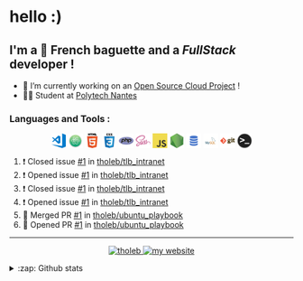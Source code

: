 # hello :)

## I'm a 🥖 French baguette and a *FullStack* developer !
- 🎉 I’m currently working on an [Open Source Cloud Project][yaoscp] !
- 👨‍🎓 Student at [Polytech Nantes][polytech]

<!--
### Connect with me:
<p align="center" width="100%">
<a href="http://tholeb.fr"><img align="center" alt="tholeb.fr" width="22px" src="https://raw.githubusercontent.com/iconic/open-iconic/master/svg/globe.svg" /></a>
<a href="https://www.linkedin.com/in/thomas-lebreton-1246681b2/"><img align="center" alt="LinkedIn" width="22px" src="https://cdn.jsdelivr.net/npm/simple-icons@v3/icons/linkedin.svg" /></a>
<a href="https://discord.com/channels/@me/259056305187192833"><img align="center" alt="Discord" title="tholeb#6077" width="22px" src="https://cdn.jsdelivr.net/npm/simple-icons@v3/icons/discord.svg" /></a>
</p>
-->

### Languages and Tools :

<p align="center" width="auto">
<a href="http://tholeb.fr" style="width:auto"><img align="center" alt="Visual Studio Code" width="26px" src="https://raw.githubusercontent.com/github/explore/80688e429a7d4ef2fca1e82350fe8e3517d3494d/topics/visual-studio-code/visual-studio-code.png" /></a>
<a href="http://tholeb.fr" style="width:auto"><img align="center" alt="atom" width="26px" src="https://raw.githubusercontent.com/github/explore/80688e429a7d4ef2fca1e82350fe8e3517d3494d/topics/atom/atom.png" /></a>
<a href="http://tholeb.fr" style="width:auto"><img align="center" alt="html" width="26px" src="https://raw.githubusercontent.com/github/explore/80688e429a7d4ef2fca1e82350fe8e3517d3494d/topics/html/html.png" /></a>
<a href="http://tholeb.fr" style="width:auto"><img align="center" alt="css" width="26px" src="https://raw.githubusercontent.com/github/explore/80688e429a7d4ef2fca1e82350fe8e3517d3494d/topics/css/css.png" /></a>
<a href="http://tholeb.fr" style="width:auto"><img align="center" alt="php" width="26px" src="https://raw.githubusercontent.com/github/explore/80688e429a7d4ef2fca1e82350fe8e3517d3494d/topics/php/php.png" /></a>
<a href="http://tholeb.fr" style="width:auto"><img align="center" alt="sass" width="26px" src="https://raw.githubusercontent.com/github/explore/80688e429a7d4ef2fca1e82350fe8e3517d3494d/topics/sass/sass.png" /></a>
<a href="http://tholeb.fr" style="width:auto"><img align="center" alt="js" width="26px" src="https://raw.githubusercontent.com/github/explore/80688e429a7d4ef2fca1e82350fe8e3517d3494d/topics/javascript/javascript.png" /></a>
<a href="http://tholeb.fr" style="width:auto"><img align="center" alt="nodejs" width="26px" src="https://raw.githubusercontent.com/github/explore/80688e429a7d4ef2fca1e82350fe8e3517d3494d/topics/nodejs/nodejs.png" /></a>
<a href="http://tholeb.fr" style="width:auto"><img align="center" alt="sql" width="26px" src="https://raw.githubusercontent.com/github/explore/80688e429a7d4ef2fca1e82350fe8e3517d3494d/topics/sql/sql.png" /></a>
<a href="http://tholeb.fr" style="width:auto"><img align="center" alt="mysql" width="26px" src="https://raw.githubusercontent.com/github/explore/80688e429a7d4ef2fca1e82350fe8e3517d3494d/topics/mysql/mysql.png" /></a>
<a href="http://tholeb.fr" style="width:auto"><img align="center" alt="git" width="26px" src="https://raw.githubusercontent.com/github/explore/80688e429a7d4ef2fca1e82350fe8e3517d3494d/topics/git/git.png" /></a>
<a href="http://tholeb.fr" style="width:auto"><img align="center" alt="UNIX" width="26px" src="https://raw.githubusercontent.com/github/explore/80688e429a7d4ef2fca1e82350fe8e3517d3494d/topics/terminal/terminal.png" /></a>
</p>

<!--START_SECTION:activity-->
1. ❗️ Closed issue [#1](https://github.com/tholeb/tlb_intranet/issues/1) in [tholeb/tlb_intranet](https://github.com/tholeb/tlb_intranet)
2. ❗️ Opened issue [#1](https://github.com/tholeb/tlb_intranet/issues/1) in [tholeb/tlb_intranet](https://github.com/tholeb/tlb_intranet)
3. ❗️ Closed issue [#1](https://github.com/tholeb/tlb_intranet/issues/1) in [tholeb/tlb_intranet](https://github.com/tholeb/tlb_intranet)
4. ❗️ Opened issue [#1](https://github.com/tholeb/tlb_intranet/issues/1) in [tholeb/tlb_intranet](https://github.com/tholeb/tlb_intranet)
5. 🎉 Merged PR [#1](https://github.com/tholeb/ubuntu_playbook/pull/1) in [tholeb/ubuntu_playbook](https://github.com/tholeb/ubuntu_playbook)
6. 💪 Opened PR [#1](https://github.com/tholeb/ubuntu_playbook/pull/1) in [tholeb/ubuntu_playbook](https://github.com/tholeb/ubuntu_playbook)
<!--END_SECTION:activity-->
---
<p align="center">
  <a href="tholeb.fr"><img src="https://komarev.com/ghpvc/?username=tholeb" alt="tholeb" />
  <img alt="my website" src="https://img.shields.io/badge/tholeb.fr-My%20website-blue"></a>
</p>


<details>
  <summary>:zap: Github stats</summary>
  <p align:"center" width="100%">
    <a href="http://tholeb.fr">
      <img align="center" src="https://github-readme-stats.vercel.app/api/top-langs/?username=anuraghazra&layout=compact&theme=radical" />
    </a>
    <br />
    <a href="http://tholeb.fr">
      <img align="center" src="https://github-readme-stats.vercel.app/api?username=tholeb&show_icons=true&hide_border=false&theme=radical" />
    </a>
  </p>
</details>


[website]: http://tholeb.fr
[vlife]: http://vlife.fr
[twitter]: https://twitter.com/tholeb_
[discord]: https://discord.com/channels/@me/259056305187192833
[polytech]: https://polytech.univ-nantes.fr/
[linkedin]: https://www.linkedin.com/in/thomas-lebreton-1246681b2/
[steam]: https://steamcommunity.com/id/tholeb/
[yaoscp]: https://github.com/YAOSCP
<!--stackedit_data:
eyJoaXN0b3J5IjpbMTA2Mjk5NjgzMywtMTQzMDEwNDUzNCwtOT
g0NjUzNDk0LC0xMzQzMzc2OTA5LC0xNzQ3OTg3MDA0XX0=
-->

